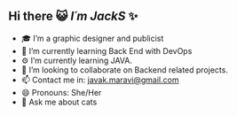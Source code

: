 ## Hi there  😺 *I´m JackS* ✨


* 🎓 I’m a graphic designer and publicist
* 🔭 I’m currently learning Back End with DevOps
* ⚙️ I’m currently learning JAVA.
* 👯 I’m looking to collaborate on Backend related projects.
* 📫 Contact me in: javak.maravi@gmail.com
* 😄 Pronouns: She/Her
* 💬 Ask me about cats
